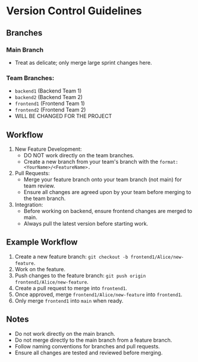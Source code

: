 # Version Control Guidelines

## Branches

### Main Branch

- Treat as delicate; only merge large sprint changes here.
### Team Branches:

- ```backend1``` (Backend Team 1)
- ```backend2``` (Backend Team 2)
- ```frontend1``` (Frontend Team 1)
- ```frontend2``` (Frontend Team 2)
- WILL BE CHANGED FOR THE PROJECT

## Workflow

1. New Feature Development:
   - DO NOT work directly on the team branches.
   - Create a new branch from your team's branch with the ```format: <YourName>/<FeatureName>.```
2. Pull Requests:
   - Merge your feature branch onto your team branch (not main) for team review.
   - Ensure all changes are agreed upon by your team before merging to the team branch.
3. Integration:
   - Before working on backend, ensure frontend changes are merged to main.
   - Always pull the latest version before starting work.

## Example Workflow

1. Create a new feature branch: ```git checkout -b frontend1/Alice/new-feature```.
2. Work on the feature.
3. Push changes to the feature branch: ```git push origin frontend1/Alice/new-feature```.
4. Create a pull request to merge into ```frontend1```.
5. Once approved, merge ```frontend1/Alice/new-feature``` into ```frontend1```.
6. Only merge ```frontend1``` into ```main``` when ready.

## Notes

- Do not work directly on the main branch.
- Do not merge directly to the main branch from a feature branch.
- Follow naming conventions for branches and pull requests.
- Ensure all changes are tested and reviewed before merging.